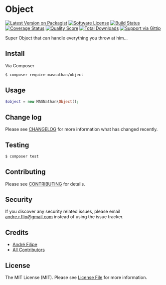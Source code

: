 # Object

[![Latest Version on Packagist](https://img.shields.io/packagist/v/masnathan/object.svg?style=flat-square)](https://packagist.org/packages/masnathan/object)
[![Software License](https://img.shields.io/badge/license-MIT-brightgreen.svg?style=flat-square)](LICENSE.md)
[![Build Status](https://img.shields.io/travis/MASNathan/Object/master.svg?style=flat-square)](https://travis-ci.org/MASNathan/Object)
[![Coverage Status](https://img.shields.io/scrutinizer/coverage/g/masnathan/object.svg?style=flat-square)](https://scrutinizer-ci.com/g/masnathan/object/code-structure)
[![Quality Score](https://img.shields.io/scrutinizer/g/masnathan/object.svg?style=flat-square)](https://scrutinizer-ci.com/g/masnathan/object)
[![Total Downloads](https://img.shields.io/packagist/dt/masnathan/object.svg?style=flat-square)](https://packagist.org/packages/masnathan/object)
[![Support via Gittip](https://img.shields.io/gittip/ReiDuKuduro.svg?style=flat-square)](https://gratipay.com/~ReiDuKuduro/)

Super Object that can handle everything you throw at him...

## Install

Via Composer

``` bash
$ composer require masnathan/object
```

## Usage

``` php
$object = new MASNathan\Object();
```

## Change log

Please see [CHANGELOG](CHANGELOG.md) for more information what has changed recently.

## Testing

``` bash
$ composer test
```

## Contributing

Please see [CONTRIBUTING](CONTRIBUTING.md) for details.

## Security

If you discover any security related issues, please email andre.r.flip@gmail.com instead of using the issue tracker.

## Credits

- [André Filipe](https://github.com/masnathan)
- [All Contributors](../../contributors)

## License

The MIT License (MIT). Please see [License File](LICENSE.md) for more information.
